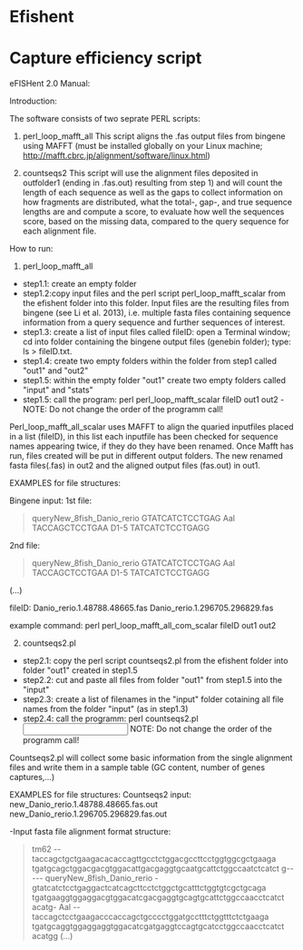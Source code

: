 # Efishent
# Capture efficiency script

eFISHent 2.0 Manual:

Introduction:

The software consists of two seprate PERL scripts:

1) perl_loop_mafft_all
This script aligns the .fas output files from bingene using MAFFT (must be installed globally on your Linux machine; http://mafft.cbrc.jp/alignment/software/linux.html)

2) countseqs2
This script will use the alignment files deposited in outfolder1 (ending in .fas.out) resulting from step 1) and will count the length of each sequence as well as the gaps to collect information on how fragments are distributed, what the total-, gap-, and true sequence lengths are and compute a score, to evaluate how well the sequences score, based on the missing data, compared to the query sequence for each alignment file.

How to run:

1) perl_loop_mafft_all
- step1.1: create an empty folder
- step1.2:copy input files and the perl script perl_loop_mafft_scalar from the efishent folder into this folder. Input files are the resulting files from bingene (see Li et al. 2013), i.e. multiple fasta files containing sequence information from a query sequence and further sequences of interest.
- step1.3: create a list of input files called fileID: open a Terminal window; cd into folder containing the bingene output files (genebin folder); type: ls > fileID.txt.
- step1.4: create two empty folders within the folder from step1 called "out1" and "out2"
- step1.5: within the empty folder "out1" create two empty folders called "input" and "stats"
- step1.5: call the program: perl perl_loop_mafft_scalar fileID out1 out2
-NOTE: Do not change the order of the programm call!

Perl_loop_mafft_all_scalar uses MAFFT to align the quaried inputfiles placed in a list (fileID), in this list each inputfile has been checked for sequence names appearing twice, if they do they have been renamed. Once Mafft has run,  files created will be put in different output folders. The new renamed fasta files(.fas) in out2 and the aligned output files (fas.out) in out1. 

EXAMPLES for file structures:

Bingene input:
1st file:
>queryNew_8fish_Danio_rerio 
GTATCATCTCCTGAG
>Aal 
TACCAGCTCCTGAA
>D1-5 
TATCATCTCCTGAGG

2nd file:
>queryNew_8fish_Danio_rerio 
GTATCATCTCCTGAG
>Aal 
TACCAGCTCCTGAA
>D1-5 
TATCATCTCCTGAGG

(…)

fileID:
Danio_rerio.1.48788.48665.fas
Danio_rerio.1.296705.296829.fas


example command: 
perl perl_loop_mafft_all_com_scalar fileID out1 out2 


2) countseqs2.pl

- step2.1: copy the perl script countseqs2.pl from the efishent folder into folder "out1" created in step1.5
- step2.2: cut and paste all files from folder "out1" from step1.5 into the "input"
- step2.3: create a list of filenames in the "input" folder cotaining all file names from the folder "input" (as in step1.3)
- step2.4: call the programm: perl countseqs2.pl <filelist> <stats> <input>
NOTE: Do not change the order of the programm call!

Countseqs2.pl will collect some basic information from the single alignment files and write them in a sample table (GC content, number of genes captures,...)

EXAMPLES for file structures:
Countseqs2 input:
    new_Danio_rerio.1.48788.48665.fas.out
    new_Danio_rerio.1.296705.296829.fas.out

-Input fasta file alignment format structure:
>tm62
--taccagctgctgaagacacaccagttgcctctggacgccttcctggtggcgctgaaga
tgatgcagctggacgacgtggacattgacgaggtgcaatgcattctggccaatctcatct
g-----
>queryNew_8fish_Danio_rerio
-gtatcatctcctgaggactcatcagcttcctctggctgcatttctggtgtcgctgcaga
tgatgaaggtggaggacgtggacatcgacgaggtgcagtgcattctggccaacctcatct
acatg-
>Aal
--taccagctcctgaagacccaccagctgcccctggatgcctttctggtttctctgaaga
tgatgcaggtggaggaggtggacatcgatgaggtccagtgcatcctggccaacctcatct
acatgg
(...)

